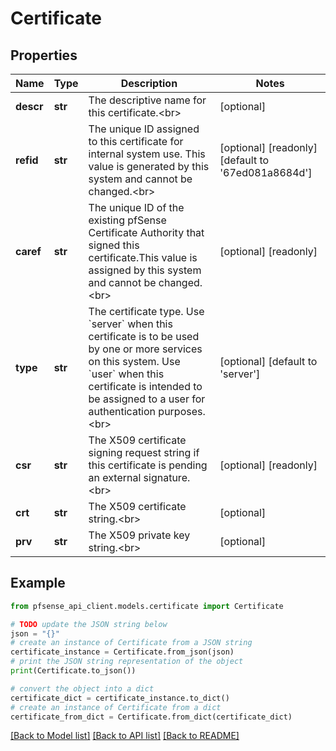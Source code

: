 # Certificate


## Properties

Name | Type | Description | Notes
------------ | ------------- | ------------- | -------------
**descr** | **str** | The descriptive name for this certificate.&lt;br&gt; | [optional] 
**refid** | **str** | The unique ID assigned to this certificate for internal system use. This value is generated by this system and cannot be changed.&lt;br&gt; | [optional] [readonly] [default to '67ed081a8684d']
**caref** | **str** | The unique ID of the existing pfSense Certificate Authority that signed this certificate.This value is assigned by this system and cannot be changed.&lt;br&gt; | [optional] [readonly] 
**type** | **str** | The certificate type. Use &#x60;server&#x60; when this certificate is to be used by one or more services on this system. Use &#x60;user&#x60; when this certificate is intended to be assigned to a user for authentication purposes.&lt;br&gt; | [optional] [default to 'server']
**csr** | **str** | The X509 certificate signing request string if this certificate is pending an external signature.&lt;br&gt; | [optional] [readonly] 
**crt** | **str** | The X509 certificate string.&lt;br&gt; | [optional] 
**prv** | **str** | The X509 private key string.&lt;br&gt; | [optional] 

## Example

```python
from pfsense_api_client.models.certificate import Certificate

# TODO update the JSON string below
json = "{}"
# create an instance of Certificate from a JSON string
certificate_instance = Certificate.from_json(json)
# print the JSON string representation of the object
print(Certificate.to_json())

# convert the object into a dict
certificate_dict = certificate_instance.to_dict()
# create an instance of Certificate from a dict
certificate_from_dict = Certificate.from_dict(certificate_dict)
```
[[Back to Model list]](../README.md#documentation-for-models) [[Back to API list]](../README.md#documentation-for-api-endpoints) [[Back to README]](../README.md)


